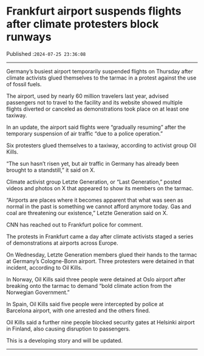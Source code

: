 # Frankfurt airport suspends flights after climate protesters block runways

Published :`2024-07-25 23:36:08`

---

Germany’s busiest airport temporarily suspended flights on Thursday after climate activists glued themselves to the tarmac in a protest against the use of fossil fuels.

The airport, used by nearly 60 million travelers last year, advised passengers not to travel to the facility and its website showed multiple flights diverted or canceled as demonstrations took place on at least one taxiway.

In an update, the airport said flights were “gradually resuming” after the temporary suspension of air traffic “due to a police operation.”

Six protesters glued themselves to a taxiway, according to activist group Oil Kills.

“The sun hasn’t risen yet, but air traffic in Germany has already been brought to a standstill,” it said on X.

Climate activist group Letzte Generation, or “Last Generation,” posted videos and photos on X that appeared to show its members on the tarmac.

“Airports are places where it becomes apparent that what was seen as normal in the past is something we cannot afford anymore today. Gas and coal are threatening our existence,” Letzte Generation said on X.

CNN has reached out to Frankfurt police for comment.

The protests in Frankfurt came a day after climate activists staged a series of demonstrations at airports across Europe.

On Wednesday, Letzte Generation members glued their hands to the tarmac at Germany’s Cologne-Bonn airport. Three protesters were detained in that incident, according to Oil Kills.

In Norway, Oil Kills said three people were detained at Oslo airport after breaking onto the tarmac to demand “bold climate action from the Norwegian Government.”

In Spain, Oil Kills said five people were intercepted by police at Barcelona airport, with one arrested and the others fined.

Oil Kills said a further nine people blocked security gates at Helsinki airport in Finland, also causing disruption to passengers.

This is a developing story and will be updated.

---

